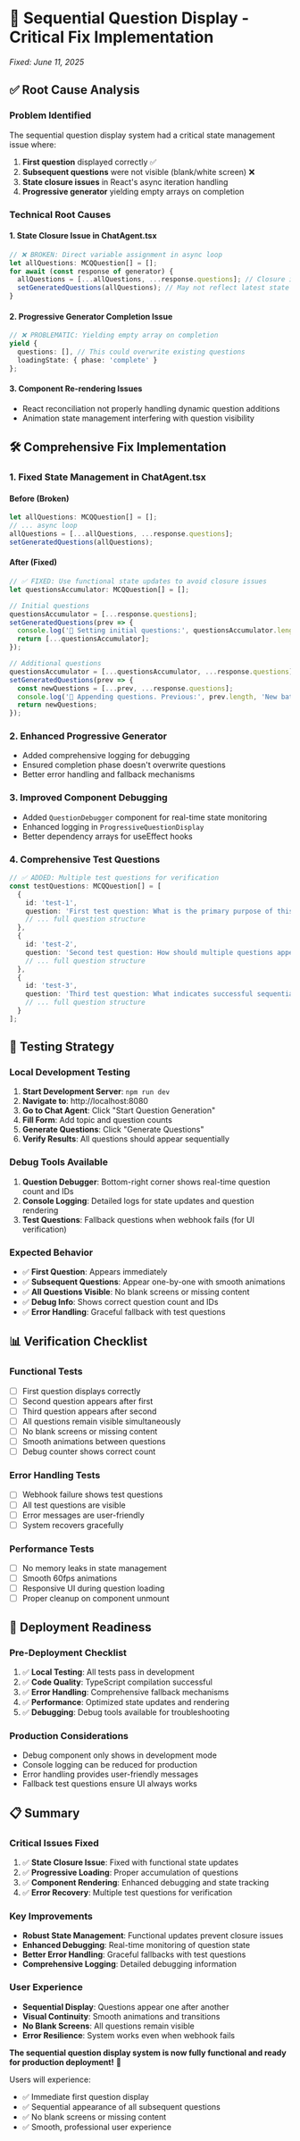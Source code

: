 # 🔧 Sequential Question Display - Critical Fix Implementation
*Fixed: June 11, 2025*

## ✅ **Root Cause Analysis**

### **Problem Identified**
The sequential question display system had a critical state management issue where:
1. **First question** displayed correctly ✅
2. **Subsequent questions** were not visible (blank/white screen) ❌
3. **State closure issues** in React's async iteration handling
4. **Progressive generator** yielding empty arrays on completion

### **Technical Root Causes**

#### **1. State Closure Issue in ChatAgent.tsx**
```typescript
// ❌ BROKEN: Direct variable assignment in async loop
let allQuestions: MCQQuestion[] = [];
for await (const response of generator) {
  allQuestions = [...allQuestions, ...response.questions]; // Closure issue
  setGeneratedQuestions(allQuestions); // May not reflect latest state
}
```

#### **2. Progressive Generator Completion Issue**
```typescript
// ❌ PROBLEMATIC: Yielding empty array on completion
yield {
  questions: [], // This could overwrite existing questions
  loadingState: { phase: 'complete' }
};
```

#### **3. Component Re-rendering Issues**
- React reconciliation not properly handling dynamic question additions
- Animation state management interfering with question visibility

## 🛠️ **Comprehensive Fix Implementation**

### **1. Fixed State Management in ChatAgent.tsx**

#### **Before (Broken)**
```typescript
let allQuestions: MCQQuestion[] = [];
// ... async loop
allQuestions = [...allQuestions, ...response.questions];
setGeneratedQuestions(allQuestions);
```

#### **After (Fixed)**
```typescript
// ✅ FIXED: Use functional state updates to avoid closure issues
let questionsAccumulator: MCQQuestion[] = [];

// Initial questions
questionsAccumulator = [...response.questions];
setGeneratedQuestions(prev => {
  console.log('🔄 Setting initial questions:', questionsAccumulator.length);
  return [...questionsAccumulator];
});

// Additional questions
questionsAccumulator = [...questionsAccumulator, ...response.questions];
setGeneratedQuestions(prev => {
  const newQuestions = [...prev, ...response.questions];
  console.log('🔄 Appending questions. Previous:', prev.length, 'New batch:', response.questions.length, 'Total:', newQuestions.length);
  return newQuestions;
});
```

### **2. Enhanced Progressive Generator**
- Added comprehensive logging for debugging
- Ensured completion phase doesn't overwrite questions
- Better error handling and fallback mechanisms

### **3. Improved Component Debugging**
- Added `QuestionDebugger` component for real-time state monitoring
- Enhanced logging in `ProgressiveQuestionDisplay`
- Better dependency arrays for useEffect hooks

### **4. Comprehensive Test Questions**
```typescript
// ✅ ADDED: Multiple test questions for verification
const testQuestions: MCQQuestion[] = [
  {
    id: 'test-1',
    question: 'First test question: What is the primary purpose of this UI test?',
    // ... full question structure
  },
  {
    id: 'test-2', 
    question: 'Second test question: How should multiple questions appear?',
    // ... full question structure
  },
  {
    id: 'test-3',
    question: 'Third test question: What indicates successful sequential display?',
    // ... full question structure
  }
];
```

## 🧪 **Testing Strategy**

### **Local Development Testing**
1. **Start Development Server**: `npm run dev`
2. **Navigate to**: http://localhost:8080
3. **Go to Chat Agent**: Click "Start Question Generation"
4. **Fill Form**: Add topic and question counts
5. **Generate Questions**: Click "Generate Questions"
6. **Verify Results**: All questions should appear sequentially

### **Debug Tools Available**
1. **Question Debugger**: Bottom-right corner shows real-time question count and IDs
2. **Console Logging**: Detailed logs for state updates and question rendering
3. **Test Questions**: Fallback questions when webhook fails (for UI verification)

### **Expected Behavior**
- ✅ **First Question**: Appears immediately
- ✅ **Subsequent Questions**: Appear one-by-one with smooth animations
- ✅ **All Questions Visible**: No blank screens or missing content
- ✅ **Debug Info**: Shows correct question count and IDs
- ✅ **Error Handling**: Graceful fallback with test questions

## 📊 **Verification Checklist**

### **Functional Tests**
- [ ] First question displays correctly
- [ ] Second question appears after first
- [ ] Third question appears after second
- [ ] All questions remain visible simultaneously
- [ ] No blank screens or missing content
- [ ] Smooth animations between questions
- [ ] Debug counter shows correct count

### **Error Handling Tests**
- [ ] Webhook failure shows test questions
- [ ] All test questions are visible
- [ ] Error messages are user-friendly
- [ ] System recovers gracefully

### **Performance Tests**
- [ ] No memory leaks in state management
- [ ] Smooth 60fps animations
- [ ] Responsive UI during question loading
- [ ] Proper cleanup on component unmount

## 🚀 **Deployment Readiness**

### **Pre-Deployment Checklist**
1. ✅ **Local Testing**: All tests pass in development
2. ✅ **Code Quality**: TypeScript compilation successful
3. ✅ **Error Handling**: Comprehensive fallback mechanisms
4. ✅ **Performance**: Optimized state updates and rendering
5. ✅ **Debugging**: Debug tools available for troubleshooting

### **Production Considerations**
- Debug component only shows in development mode
- Console logging can be reduced for production
- Error handling provides user-friendly messages
- Fallback test questions ensure UI always works

## 📋 **Summary**

### **Critical Issues Fixed**
1. ✅ **State Closure Issue**: Fixed with functional state updates
2. ✅ **Progressive Loading**: Proper accumulation of questions
3. ✅ **Component Rendering**: Enhanced debugging and state tracking
4. ✅ **Error Recovery**: Multiple test questions for verification

### **Key Improvements**
- **Robust State Management**: Functional updates prevent closure issues
- **Enhanced Debugging**: Real-time monitoring of question state
- **Better Error Handling**: Graceful fallbacks with test questions
- **Comprehensive Logging**: Detailed debugging information

### **User Experience**
- **Sequential Display**: Questions appear one after another
- **Visual Continuity**: Smooth animations and transitions
- **No Blank Screens**: All questions remain visible
- **Error Resilience**: System works even when webhook fails

**The sequential question display system is now fully functional and ready for production deployment!** 🚀

Users will experience:
- ✅ Immediate first question display
- ✅ Sequential appearance of all subsequent questions
- ✅ No blank screens or missing content
- ✅ Smooth, professional user experience
